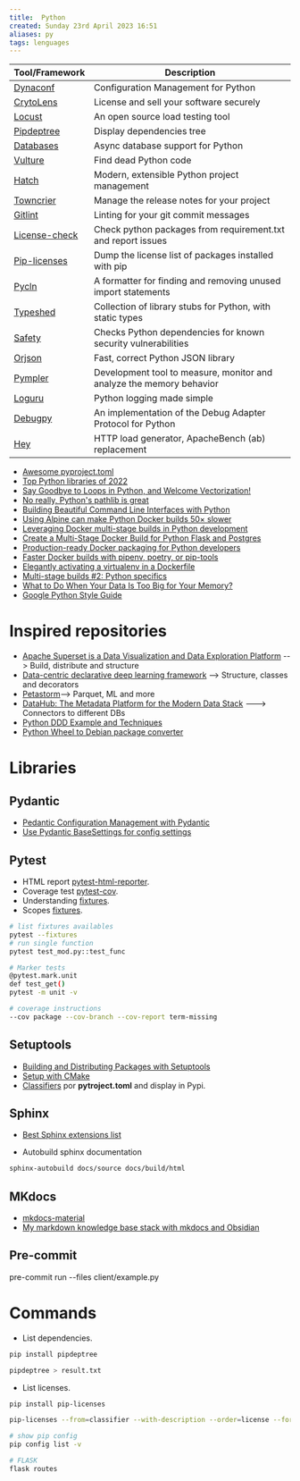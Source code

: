 ```yaml
---
title:  Python
created: Sunday 23rd April 2023 16:51
aliases: py
tags: lenguages
---
```


| Tool/Framework                                                  | Description                                                          |
| --------------------------------------------------------------- | -------------------------------------------------------------------- |
| [Dynaconf](https://www.dynaconf.com/)                           | Configuration Management for Python                                  |
| [CrytoLens](https://github.com/Cryptolens/cryptolens-python)    | License and sell your software securely                              |
| [Locust](https://locust.io/)                                    | An open source load testing tool                                     |
| [Pipdeptree](https://github.com/naiquevin/pipdeptree)           | Display dependencies tree                                            |
| [Databases](https://github.com/encode/databases)                | Async database support for Python                                    |
| [Vulture](https://github.com/jendrikseipp/vulture)              | Find dead Python code                                                |
| [Hatch](https://github.com/pypa/hatch)                          | Modern, extensible Python project management                         |
| [Towncrier](https://github.com/twisted/towncrier)               | Manage the release notes for your project                            |
| [Gitlint](https://github.com/jorisroovers/gitlint)              | Linting for your git commit messages                                 |
| [License-check](https://github.com/dhatim/python-license-check) | Check python packages from requirement.txt and report issues         |
| [Pip-licenses](https://github.com/raimon49/pip-licenses)        | Dump the license list of packages installed with pip                 |
| [Pycln](https://github.com/hadialqattan/pycln)                  | A formatter for finding and removing unused import statements        |
| [Typeshed](https://github.com/python/typeshed)                  | Collection of library stubs for Python, with static types            |
| [Safety](https://github.com/pyupio/safety)                      | Checks Python dependencies for known security vulnerabilities        |
| [Orjson](https://github.com/ijl/orjson)                         | Fast, correct Python JSON library                                    |
| [Pympler](https://github.com/pympler/pympler)                   | Development tool to measure, monitor and analyze the memory behavior |
| [Loguru](https://github.com/Delgan/loguru)                      | Python logging made simple                                           |
| [Debugpy](https://github.com/microsoft/debugpy/)                | An implementation of the Debug Adapter Protocol for Python           |
|[Hey](https://github.com/rakyll/hey)|HTTP load generator, ApacheBench (ab) replacement|

- [Awesome pyproject.toml](https://github.com/carlosperate/awesome-pyproject/)
- [Top Python libraries of 2022](https://tryolabs.com/blog/2022/12/26/top-python-libraries-2022)
- [Say Goodbye to Loops in Python, and Welcome Vectorization!](https://medium.com/codex/say-goodbye-to-loops-in-python-and-welcome-vectorization-e4df66615a52)
- [No really, Python's pathlib is great](https://rednafi.github.io/python/pathlib/)
- [Building Beautiful Command Line Interfaces with Python](https://codeburst.io/building-beautiful-command-line-interfaces-with-python-26c7e1bb54df)
- [Using Alpine can make Python Docker builds 50× slower](https://pythonspeed.com/articles/alpine-docker-python/)
- [Leveraging Docker multi-stage builds in Python development](https://www.merixstudio.com/blog/docker-multi-stage-builds-python-development/)
- [Create a Multi-Stage Docker Build for Python Flask and Postgres](https://www.rockyourcode.com/create-a-multi-stage-docker-build-for-python-flask-and-postgres/)
- [Production-ready Docker packaging for Python developers](https://pythonspeed.com/docker/)
- [Faster Docker builds with pipenv, poetry, or pip-tools](https://pythonspeed.com/articles/pipenv-docker/)
- [Elegantly activating a virtualenv in a Dockerfile](https://pythonspeed.com/articles/activate-virtualenv-dockerfile/)
- [Multi-stage builds #2: Python specifics](https://pythonspeed.com/articles/multi-stage-docker-python/)
- [What to Do When Your Data Is Too Big for Your Memory?](https://towardsdatascience.com/what-to-do-when-your-data-is-too-big-for-your-memory-65c84c600585)
- [Google Python Style Guide](https://github.com/google/styleguide/blob/gh-pages/pyguide.md)

# Inspired repositories

- [Apache Superset is a Data Visualization and Data Exploration Platform](https://github.com/apache/superset) --> Build, distribute and structure
- [Data-centric declarative deep learning framework](https://github.com/ludwig-ai/ludwig) --> Structure, classes and decorators
- [Petastorm](https://github.com/uber/petastorm)--> Parquet, ML and more
- [DataHub: The Metadata Platform for the Modern Data Stack](https://github.com/acryldata/datahub) ---> Connectors to different DBs
- [Python DDD Example and Techniques](https://github.com/iktakahiro/dddpy)
- [Python Wheel to Debian package converter](https://github.com/upciti/wheel2deb)

# Libraries

## Pydantic

- [Pedantic Configuration Management with Pydantic](https://rednafi.github.io/digressions/python/2020/06/03/python-configs.html)
- [Use Pydantic BaseSettings for config settings](https://github.com/tiangolo/full-stack-fastapi-postgresql/pull/87#top)

## Pytest

- HTML report [pytest-html-reporter](https://github.com/prashanth-sams/pytest-html-reporter).
- Coverage test [pytest-cov](https://github.com/pytest-dev/pytest-cov).
- Understanding [fixtures](https://betterprogramming.pub/understand-5-scopes-of-pytest-fixtures-1b607b5c19ed).
- Scopes [fixtures](https://docs.pytest.org/en/latest/how-to/fixtures.html#fixture-scopes).

```bash
# list fixtures availables
pytest --fixtures
# run single function
pytest test_mod.py::test_func

# Marker tests
@pytest.mark.unit
def test_get()
pytest -m unit -v

# coverage instructions
--cov package --cov-branch --cov-report term-missing
```

## Setuptools

- [Building and Distributing Packages with Setuptools](https://setuptools.pypa.io/en/latest/setuptools.html)
- [Setup with CMake](https://github.com/lucasjinreal/spconv/blob/master/setup.py)
- [Classifiers](https://pypi.org/classifiers/) por **pytroject.toml**  and display in Pypi.

## Sphinx

- [ Best Sphinx extensions list](https://sphinx-extensions.readthedocs.io/en/latest/index.html)

- Autobuild sphinx documentation

```bash
sphinx-autobuild docs/source docs/build/html
```

## MKdocs

- [mkdocs-material](https://squidfunk.github.io/mkdocs-material/)
- [My markdown knowledge base stack with mkdocs and Obsidian](https://www.reddit.com/r/selfhosted/comments/1123vnf/my_markdown_knowledge_base_stack_with_mkdocs_and/)

## Pre-commit

pre-commit run --files client/example.py

# Commands

- List dependencies.

```bash
pip install pipdeptree 
```

```bash
pipdeptree > result.txt
```

- List licenses.

```bash
pip install pip-licenses
```

```bash
pip-licenses --from=classifier --with-description --order=license --format=html --output-file=/result.html
```

```bash
# show pip config
pip config list -v

# FLASK
flask routes
```
